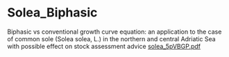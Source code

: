 # Solea_Biphasic
Biphasic vs conventional growth curve equation: an application to the case of common sole (Solea solea, L.) in the northern and central Adriatic Sea with possible effect on stock assessment advice
[solea_5pVBGP.pdf](https://github.com/framasnadi/Solea_Biphasic/files/8363370/solea_5pVBGP.pdf)
